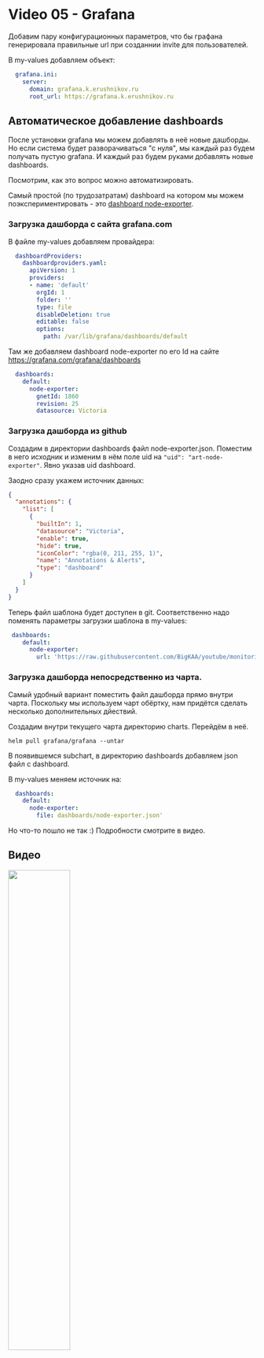 # Video 05 - Grafana

Добавим пару конфигурационных параметров, что бы графана генерировала правильные url при созданнии invite
для пользователей.

В my-values добавляем объект:

```yaml
  grafana.ini:
    server:
      domain: grafana.k.erushnikov.ru
      root_url: https://grafana.k.erushnikov.ru
```

## Автоматическое добавление dashboards

После установки grafana мы можем добавлять в неё новые дашборды. Но если система будет разворачиваться "с нуля",
мы каждый раз будем получать пустую grafana. И каждый раз будем руками добавлять новые dashboards.

Посмотрим, как это вопрос можно автоматизировать. 

Самый простой (по трудозатратам) dashboard на котором мы можем поэкспериментировать - это 
[dashboard node-exporter](https://grafana.com/grafana/dashboards/1860).

### Загрузка дашборда с сайта grafana.com

В файле my-values добавляем провайдера:

```yaml
  dashboardProviders:
    dashboardproviders.yaml:
      apiVersion: 1
      providers:
      - name: 'default'
        orgId: 1
        folder: ''
        type: file
        disableDeletion: true
        editable: false
        options:
          path: /var/lib/grafana/dashboards/default
```

Там же добавляем dashboard node-exporter по его Id на сайте https://grafana.com/grafana/dashboards

```yaml
  dashboards:
    default:
      node-exporter:
        gnetId: 1860
        revision: 25
        datasource: Victoria
```

### Загрузка дашборда из github

Создадим в директории dashboards файл node-exporter.json. Поместим в него исходник и изменим в
нём поле uid на `"uid": "art-node-exporter"`. Явно указав uid dashboard.

Заодно сразу укажем источник данных:

```json
{
  "annotations": {
    "list": [
      {
        "builtIn": 1,
        "datasource": "Victoria",
        "enable": true,
        "hide": true,
        "iconColor": "rgba(0, 211, 255, 1)",
        "name": "Annotations & Alerts",
        "type": "dashboard"
      }
    ]
  }
}
```

Теперь файл шаблона будет доступен в git. Соответственно надо поменять
параметры загрузки шаблона в my-values:

```yaml
 dashboards:
    default:
      node-exporter:
        url: 'https://raw.githubusercontent.com/BigKAA/youtube/monitoring/monitoring/video05/dashboards/node-exporter.json'
```

### Загрузка дашборда непосредственно из чарта.

Самый удобный вариант поместить файл дашборда прямо внутри чарта. Поскольку мы используем чарт обёртку, нам
придётся сделать несколько дополнительных дйествий.

Создадим внутри текущего чарта директорию charts. Перейдём в неё.

    helm pull grafana/grafana --untar

В появившемся subchart, в директорию dashboards добавляем json файл с dashboard.

В my-values меняем источник на:

```yaml
  dashboards:
    default:
      node-exporter:
        file: dashboards/node-exporter.json'
```

Но что-то пошло не так :) Подробности смотрите в видео.

## Видео

[<img src="https://img.youtube.com/vi/kJpfUTRP2L8/maxresdefault.jpg" width="50%">](https://youtu.be/kJpfUTRP2L8)